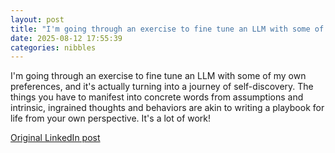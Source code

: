 ```yaml
---
layout: post
title: "I'm going through an exercise to fine tune an LLM with some of my own preferences, and it's actually turning into a journey of self-discovery. The things you have to manifest into concrete words from assumptions and intrinsic, ingrained thoughts and behaviors are akin to writing a playbook for life from your own perspective. It's a lot of work!"
date: 2025-08-12 17:55:39
categories: nibbles
---
```


I'm going through an exercise to fine tune an LLM with some of my own preferences, and it's actually turning into a journey of self-discovery. The things you have to manifest into concrete words from assumptions and intrinsic, ingrained thoughts and behaviors are akin to writing a playbook for life from your own perspective. It's a lot of work!

[Original LinkedIn post](https://www.linkedin.com/feed/update/urn%3Ali%3Ashare%3A7361093025936125952)
